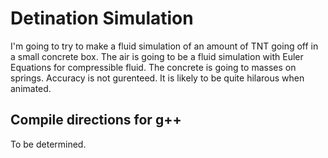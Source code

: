 # Detination Simulation

I'm going to try to make a fluid simulation of an amount of TNT going off in a small concrete box.  The air is going to be a fluid simulation with Euler Equations for compressible fluid. The concrete is going to masses on springs. Accuracy is not gurenteed. It is likely to be quite hilarous when animated. 

## Compile directions for g++

To be determined.
